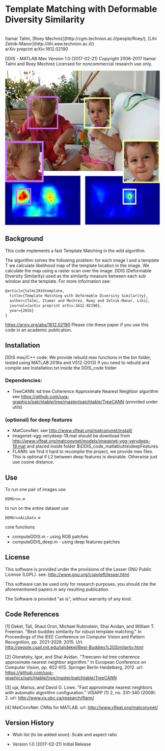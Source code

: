 # Template Matching with Deformable Diversity Similarity
<br>
Itamar Talmi,
[Roey Mechrez](http://cgm.technion.ac.il/people/Roey/),
[Lihi Zelnik-Manor](http://lihi.eew.technion.ac.il/)
<br>
arXiv preprint arXiv:1612.02190


DDIS - MATLAB Mex Version 1.0 (2017-02-21)
Copyright 2006-2017 Itamar Talmi and Roey Mechrez Licensed for noncommercial research use only.

<div align='center'>
  <img src='example.png' height="500px">
</div>

  

## Background

This code implements a fast Template Matching in the wild algorithm.

The algorithm solves the following problem: for each image I and a template T we calculate likelihood map of the template location in the image. We calculate the map using a raster scan over the image. 
DDIS (Deformable Diversity Similarity) used as the similarity measure between each sub window and the template.
For more information see:
```
@article{talmi2016template,
  title={Template Matching with Deformable Diversity Similarity},
  author={Talmi, Itamar and Mechrez, Roey and Zelnik-Manor, Lihi},
  journal={arXiv preprint arXiv:1612.02190},
  year={2016}
}
```

https://arxiv.org/abs/1612.02190
Please cite these paper if you use this code in an academic publication.


## Installation

DDIS mex/C++ code:
We provide rebuild mex functions in the bin folder, 
tested using MATLAB 2016a and VS12 (2013)
If you need to rebuild and compile see Installation.txt inside the DDIS_code folder

### Dependencies:
 
 - TreeCANN: kd tree Coherence Approximate Nearest Neighbor algorithm
            see https://github.com/uva-graphics/patchtable/tree/master/patchtable/TreeCANN
			(provided under utils)
			
### (optional) for deep features
 
 - MatConvNet: see http://www.vlfeat.org/matconvnet/install/
 - imagenet-vgg-verydeep-19.mat should be download from http://www.vlfeat.org/matconvnet/models/imagenet-vgg-verydeep-19.mat and placed inside folder $\DDIS_code_matlab\utils\deepFeatures.
 - FLANN: we find it hard to recomplie the project, we provide mex files. This is optional
            if L2 between deep features is desirable. Otherwise just use cosine distance.




## Use

To run one pair of images use 
```
DEMOrun.m
```
to run on the entire dataset use 
```
DEMOrunALLData.m
```
core functions:
 - computeDDIS.m - using RGB patches
 - computeDDIS_deep.m - using deep features patches


## License

   This software is provided under the provisions of the Lesser GNU Public License (LGPL). 
   see: http://www.gnu.org/copyleft/lesser.html.

   This software can be used only for research purposes, you should cite
   the aforementioned papers in any resulting publication.

   The Software is provided "as is", without warranty of any kind.


## Code References

[1] Dekel, Tali, Shaul Oron, Michael Rubinstein, Shai Avidan, and William T. Freeman. "Best-buddies similarity for robust template matching." In Proceedings of the IEEE Conference on Computer Vision and Pattern Recognition, pp. 2021-2029. 2015. Url: http://people.csail.mit.edu/talidekel/Best-Buddies%20Similarity.html

[2] Olonetsky, Igor, and Shai Avidan. "Treecann-kd tree coherence approximate nearest neighbor algorithm." In European Conference on Computer Vision, pp. 602-615. Springer Berlin Heidelberg, 2012. url: https://github.com/uva-graphics/patchtable/tree/master/patchtable/TreeCANN

[3] uja, Marius, and David G. Lowe. "Fast approximate nearest neighbors with automatic algorithm configuration." VISAPP (1) 2, no. 331-340 (2009): 2. url: http://www.cs.ubc.ca/research/flann/

[4] MatConvNet: CNNs for MATLAB. url: http://www.vlfeat.org/matconvnet/


## Version History

* Wish list (to be added soon): 
   Scale and aspect ratio

* Version 1.0 (2017-02-21)
   Initial Release
